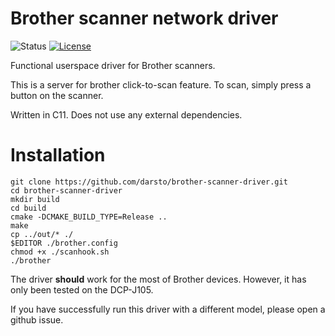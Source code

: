 # Brother scanner network driver

![Status](https://img.shields.io/badge/status-unstable-orange.svg)
[![License](https://img.shields.io/github/license/darsto/brother-scanner-driver.svg)](LICENSE.md)

Functional userspace driver for Brother scanners.

This is a server for brother click-to-scan feature.
To scan, simply press a button on the scanner.

Written in C11. Does not use any external dependencies.

# Installation
```
git clone https://github.com/darsto/brother-scanner-driver.git
cd brother-scanner-driver
mkdir build
cd build
cmake -DCMAKE_BUILD_TYPE=Release ..
make
cp ../out/* ./
$EDITOR ./brother.config
chmod +x ./scanhook.sh
./brother
```

The driver **should** work for the most of Brother devices. 
However, it has only been tested on the DCP-J105.

If you have successfully run this driver with a different model,
please open a github issue.
